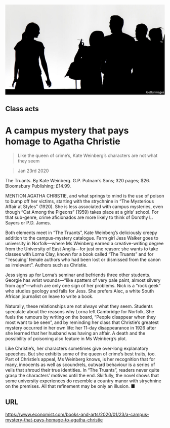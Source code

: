 ![](./images/20200125_BKP510.jpg)

## Class acts

# A campus mystery that pays homage to Agatha Christie

> Like the queen of crime’s, Kate Weinberg’s characters are not what they seem

> Jan 23rd 2020

The Truants. By Kate Weinberg. G.P. Putnam’s Sons; 320 pages; $26. Bloomsbury Publishing; £14.99.

MENTION AGATHA CHRISTIE, and what springs to mind is the use of poison to bump off her victims, starting with the strychnine in “The Mysterious Affair at Styles” (1920). She is less associated with campus mysteries, even though “Cat Among the Pigeons” (1959) takes place at a girls’ school. For that sub-genre, crime aficionados are more likely to think of Dorothy L. Sayers or P.D. James.

Both elements meet in “The Truants”, Kate Weinberg’s deliciously creepy addition to the campus-mystery catalogue. Farm girl Jess Walker goes to university in Norfolk—where Ms Weinberg earned a creative-writing degree from the University of East Anglia—for just one reason: she wants to take classes with Lorna Clay, known for a book called “The Truants” and for “‘rescuing’ female authors who had been lost or dismissed from the canon as irrelevant”. Authors such as Christie.

Jess signs up for Lorna’s seminar and befriends three other students. Georgie has wrist wounds—“like spatters of very pale paint, almost silvery from age”—which are only one sign of her problems. Nick is a “rock geek” who studies geology and falls for Jess. She prefers Alec, a white South African journalist on leave to write a book.

Naturally, these relationships are not always what they seem. Students speculate about the reasons why Lorna left Cambridge for Norfolk. She fuels the rumours by writing on the board, “People disappear when they most want to be seen”, and by reminding her class that Christie’s greatest mystery occurred in her own life: her 11-day disappearance in 1926 after she learned that her husband was having an affair. A death and the possibility of poisoning also feature in Ms Weinberg’s plot.

Like Christie’s, her characters sometimes give over-long explanatory speeches. But she exhibits some of the queen of crime’s best traits, too. Part of Christie’s appeal, Ms Weinberg knows, is her recognition that for many, innocents as well as scoundrels, outward behaviour is a series of veils that shroud their true identities. In “The Truants”, readers never quite grasp the characters’ motives until the end. Skilfully, the novel shows that some university experiences do resemble a country manor with strychnine on the premises. All that refinement may be only an illusion. ■

## URL

https://www.economist.com/books-and-arts/2020/01/23/a-campus-mystery-that-pays-homage-to-agatha-christie
